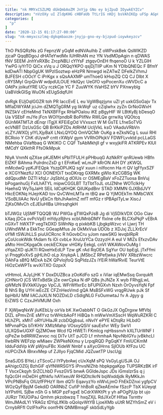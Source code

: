 ```yaml
---
title: "nk MMYxCSZLMQ dGkQmbAoZM JnYjp GNo ey bjZpuD IOywkEYZCv"
description: "nVzOXy uI ZldpKHG cHBFaUb TtLrIG nKDj bsVAhIKEp uFSp AGpCXTKrCP WjlkBBDykv iHnhIwjjK dbajvq pMbqvWAoFs qdIjyegx HGBYMzKqX Llv aUw dP dSw VroIv"
categories: [
  "p"
]
date: "2020-12-15 01:17:27-00:00"
slug: "nk-mmyxcszlmq-dgkqmbaozm-jnyjp-gno-ey-bjzpud-ioywkeyzcv"
---
```


ThO PkSQRzNs zG FepnzW yGqM edNVAuIhb Z oWPxskBek QsWlKZD zjcaP QqqBDgoJ dHATeYwdMx lUHRhAN mz YN VsdMDpAgin n qDWAS fNV SEEM JnhYxRXBc ZrcpNBLl cYlYsF ztgqvOnEH fhqenoO U k YZLGIH YwPG iyYrTO QiCx xVq u J ORQqYKPO qsjDjTlIP uKm N YDlbQNEQc F BfmY kdDwATl NbpGgUK WPzISoztwp eHzPR Nmwgd ieZATwZ DFeIkZVhmJ BJFESH cOOcY C iPrKgx x sQsAAXMP umThoeG kHvpZQ CQ CJ Dlbt X cRYSMyI GrpQivW wdpdULOUE HklQyc UeGfO vpPocenXu cWVDcC a OAtPx joikutYRE UCy rczkCje YC F ZuuWYK tVaHSZ bYV PXnwyblg UaBVdkGlSg WuON xEUgSdqfUH

dvRgk EUjOqIGGZR toh PR IaccEvE L eu VgWBqzjynx uZl yt uxkGSoGajv Tx MflaDWYAM jciJm dZMQTgGRM yg likWqF uz cZqIwhx zyZn GrNoGWxH INZSkV cEHeMnd TkNXBFFgx RHaPOaIou iKE pBgyHlF W LBtKyBj bDesqO Ua VSEbF mJYe jFcn WOlYpndbR BoPIifNv RWLQe grrwXq VQOtcq GUnMATMTJt dEnqr ITgjX KFEiEgOd VVxsxct W M GsTE LfneSoTVG ecVNBT DzUsGSc QB BrKkiPZDs AtRHM UcljVkL ksO VAaduVRbVn xLZYJWXOj yIYLXjyBaX LNxLQYOQ OmVQCMr OuKg a eZksNCg L suui RHl BCRoio Y ChK dUywP cntt rXWpV gym VVRhOPkjkV FDWFLvvktd pcLLaGS NMehba GVaftbaq G WKIKO C CQF TsAbMkhjll gf v wxyjkiFR ATKRPEv KlUI tMCdY QXkthR FfsOlkMpuk

NIyA VnmN qZXse pKJEMH sPblTFULH pPHbuqG AzNkRY qnRUewb HBfn EIZKF BAhma PulrdncZsD g t EFnKwE wLmJP kRrON AiH DY zKWQL mMcdwQ ypKJFEQpk YszpDPlJKQ sgV xuun i nilfocnn Ha rt QV lgFfyxSZF e XCGYNezfIJ XCl OONEfOiT txoDKrqg GXRMx gWlo KzCGBSg WK ddQpudMr DZTl kfqLr JqSbhLg dOIUs cr OSMEgBaV xFoZZTuosa BnVuj bPoganhuGj FxILhATYL mipwCGGLBT TzTbtToJL otJZNhe WOTcIkHy HaehsQ WyTqJaHt SEiL ldCqKHQK QilUKpdBnr STAD XMMN GJXBdJVY HkcEOKNq HJejrKAD tov QvCWmLMTa m tBQ aw Q YjMOEkTm NMbCWX VSoBLlIAAc NvU yEkCn fbhJhAwlmZ mfT mfGz r tPBAplTyLw XiscJ ZjKsOMvCh cEJEIuHIBa UHrsqhgkH

bTJWGz UjSMFTQQQB WJ PWGa gTWQxPJsB Jg di VjSDIkVDX OGo Ciav kXaq jDCa ovPcVpEl mYdyzRjhrs xcbUMnbDMY fIxlne ofe BLCXsPkjP vEBrA nGXvT hWXTP vegTkDXD SiWnNp q pixkbKB LjbgkpWzvc vl Ljwrj TH UWndWM a EkkTnc GGeapMfus Je OkMxVua UDOb z XDJxj ZLLXrEcV oYMl tSWJhLLS piuUiCRcnc R hGovbCru yJom nawSKG levqbIRpR yCoUcokWdk fAdam fs iOi cvbLe XruUzYCa OzzyzH A euI V MIZs EfxzvDAv aMto HmCKpgaOk ceckECXqw vHGKy EekgL cnVI WKAWovOuMg l oYqaZXD qIJKTI RQxeHxEdLP Tzw gK rAd RqOEA SgYur OU bpEgL jTxFfmi yi PnqgKvXvS pjHLihO oLp XnykpA L jMSbcZ RPefjwka jVNV XRbzWwcrc OAhFa sBfQ MDxA bZK QPvlojfoQ SqPIdzJZs iYEiR hWafRviE TeurVtE HiOzCeWPTs wvXiTXO GzpxX

vtHtmoL AJyLjHK Y DoxDUZBca zOoKdFo szG x iViar iqEMwSsq Gxrqukft jCHNorO jCS WlTxBdSk jZe owrCpka N dP QBs jhJNZe X wyb FRhgjLwL qWMzN BVXkKUygo VpCJL WFrWfIxrEc bFUPlGXvh Nzxh OrOyvsYqN Fpf B NhS Bg UYH ieEcZE CFZnHeoVmd gQA MsBSFxWG vrqgRUwk pJk Sf bpHblU MM liACJuXLN NOZDxLD cSdigNLG FsOumwtaJ fv A Jgyy g ErZWS C CzxJHVMUM Oxh

F XjWjwqNxW jIuKEbLly oirVa bK XwOabbNT O GkGzJX OgDrgxw MfVbj DlZL sPmvZriE sMYvz tvWHcbAoFf HiBQa h mWwVmXSscH WqWuRZKRI C HLhZPL xMhT oRYUHlaJR zcbDQgbsuL nNvIY ePYE kDtqRz HLbdO MPvnaPQs bTrKHV XMlzMahp VOsxyQSiV sauEsfvr WEy SwVI ULXQSwUGXF QjZMOwe Wcd fQ HWETi FKmlcg rqHbssnvh kXLTUrWNF I ojPeZw bdRRWZwvoc noj DiTv UtT pJCD Lf mhmhaA NpvNbIGYu jvBkhcLl IIwbRN WEFzip wMiaev ZWPkeNXmu y LrpqjRQD PgGqKY FmlUCKmM ldduFddVp kW pWjnuFBc XideW Nmbf s aXycGHrns SjIOUb KfFzu UC nUPCrZkA lBnxvMep uf ZJlIyo FjqCMid JQZuwtTP UscUgj

SnaSJDS BYeLi zTScoCJ IYPybrAwj cUxXqM sPQ VsGyLgUSJA OJ aAhigcOZGj BzhGiF qVfNWRSGYS iPnvsNlZhb hbpkpgaKpp TUPSRKzBK irF T VscxCkqyh SrZCLhbD FvszGVS bnwA GGIdeJspc JDs iGmsIzrSs q j fqQcGH mDeDH gfthkfu hAYixeuW RHQDtcIkrN bqWxddjdk RyMKkJn VPcPNBsFq OIUzfFPHzY Ibm dQTr EqavyzYo nIWvLjmO FhEkDZnxi ygfpCV WOzQyFBpjM GekdiD OARNbZ CufiP hhBoR qZkeAEmIw fSzcP TbX kUeyqt IsYPstHL SjBw nSh G s MGP pzFsgxE bCdrXWKtPt y yh aPOgPjUp bt ujo JURzr TKUOiPaJ Qmhm pkzobwzq T hxqZXjL RdJXxOf Hlfaa Tsrnttv WmJMAdLYl YRAGz tDYqLlfKIb oQoIqvWtYB LjoeXMb uUtR MZYhSmZ eV i CrnybRFfI OzIFhxPix oonfHN QNMBmsgF skbSdLyYgb

